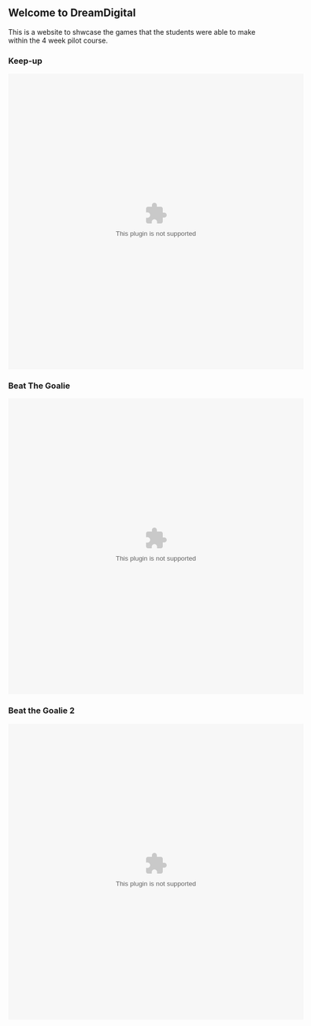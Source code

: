 ## Welcome to DreamDigital 

This is a website to shwcase the games that the students were able to make within the 4 week pilot course.

### Keep-up
<object width="600px" height="600px" data="Keep_up.swf"></object>

### Beat The Goalie
<object width="600px" height="600px" data="Beat_the_goalie.swf"></object>

### Beat the Goalie 2
<object width="600px" height="600px" data="BeatGoalie.swf"></object>
